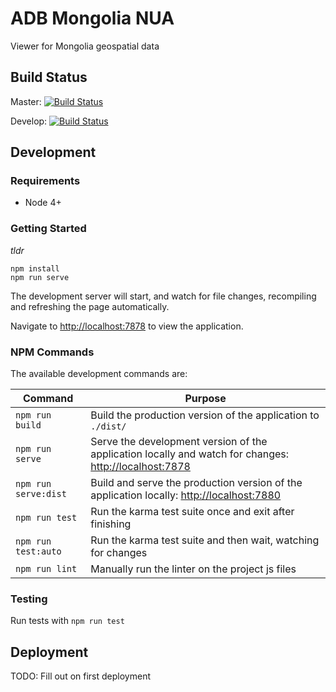 # ADB Mongolia NUA

Viewer for Mongolia geospatial data

## Build Status

Master: [![Build Status](https://travis-ci.org/azavea/adb-mongolia-nua.svg?branch=master)](https://travis-ci.org/azavea/adb-mongolia-nua)

Develop: [![Build Status](https://travis-ci.org/azavea/adb-mongolia-nua.svg?branch=develop)](https://travis-ci.org/azavea/adb-mongolia-nua)

## Development

### Requirements

- Node 4+

### Getting Started

_tldr_
```
npm install
npm run serve
```

The development server will start, and watch for file changes, recompiling and refreshing the
page automatically.

Navigate to [http://localhost:7878](http://localhost:7878) to view the application.

### NPM Commands

The available development commands are:

| Command | Purpose |
|---------|---------|
| `npm run build` | Build the production version of the application to `./dist/` |
| `npm run serve` | Serve the development version of the application locally and watch for changes: [http://localhost:7878](http://localhost:7878) |
| `npm run serve:dist` | Build and serve the production version of the application locally: [http://localhost:7880](http://localhost:7880) |
| `npm run test` | Run the karma test suite once and exit after finishing |
| `npm run test:auto` | Run the karma test suite and then wait, watching for changes |
| `npm run lint` | Manually run the linter on the project js files |

### Testing

Run tests with `npm run test`

## Deployment

TODO: Fill out on first deployment
